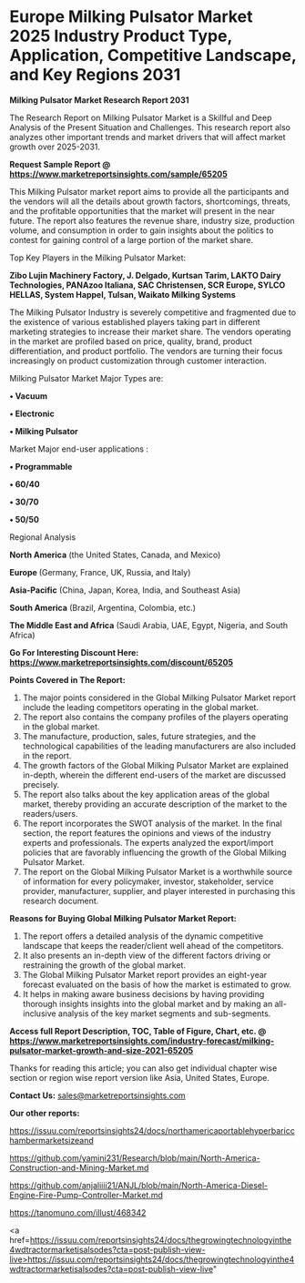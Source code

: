 # Europe Milking Pulsator Market 2025 Industry Product Type, Application, Competitive Landscape, and Key Regions 2031

<strong>Milking Pulsator Market Research Report 2031</strong>

The Research Report on Milking Pulsator Market is a Skillful and Deep Analysis of the Present Situation and Challenges. This research report also analyzes other important trends and market drivers that will affect market growth over 2025-2031.

<strong>Request Sample Report @ <a href=https://www.marketreportsinsights.com/sample/65205>https://www.marketreportsinsights.com/sample/65205</a></strong>

This Milking Pulsator market report aims to provide all the participants and the vendors will all the details about growth factors, shortcomings, threats, and the profitable opportunities that the market will present in the near future. The report also features the revenue share, industry size, production volume, and consumption in order to gain insights about the politics to contest for gaining control of a large portion of the market share.

Top Key Players in the Milking Pulsator Market:

<strong>Zibo Lujin Machinery Factory, J. Delgado, Kurtsan Tarim, LAKTO Dairy Technologies, PANAzoo Italiana, SAC Christensen, SCR Europe, SYLCO HELLAS, System Happel, Tulsan, Waikato Milking Systems</strong>

The Milking Pulsator Industry is severely competitive and fragmented due to the existence of various established players taking part in different marketing strategies to increase their market share. The vendors operating in the market are profiled based on price, quality, brand, product differentiation, and product portfolio. The vendors are turning their focus increasingly on product customization through customer interaction.

Milking Pulsator Market Major Types are:

<strong>• Vacuum

• Electronic

• Milking Pulsator</strong>

Market Major end-user applications :

<strong>• Programmable

• 60/40

• 30/70

• 50/50</strong>

Regional Analysis

</u><strong><b>North America</b></strong> (the United States, Canada, and Mexico)

<strong><b>Europe </b></strong>(Germany, France, UK, Russia, and Italy)

<strong><b>Asia-Pacific</b></strong> (China, Japan, Korea, India, and Southeast Asia)

<strong><b>South America</b></strong> (Brazil, Argentina, Colombia, etc.)

<strong><b>The Middle East and Africa</b></strong> (Saudi Arabia, UAE, Egypt, Nigeria, and South Africa)

<strong>Go For Interesting Discount Here: <a href=https://www.marketreportsinsights.com/discount/65205>https://www.marketreportsinsights.com/discount/65205</a></strong>

<strong>Points Covered in The Report:</strong>
<ol>
  <li>The major points considered in the Global Milking Pulsator Market report include the leading competitors operating in the global market.</li>
  <li>The report also contains the company profiles of the players operating in the global market.</li>
  <li>The manufacture, production, sales, future strategies, and the technological capabilities of the leading manufacturers are also included in the report.</li>
  <li>The growth factors of the Global Milking Pulsator Market are explained in-depth, wherein the different end-users of the market are discussed precisely.</li>
  <li>The report also talks about the key application areas of the global market, thereby providing an accurate description of the market to the readers/users.</li>
  <li>The report incorporates the SWOT analysis of the market. In the final section, the report features the opinions and views of the industry experts and professionals. The experts analyzed the export/import policies that are favorably influencing the growth of the Global Milking Pulsator Market.</li>
  <li>The report on the Global Milking Pulsator Market is a worthwhile source of information for every policymaker, investor, stakeholder, service provider, manufacturer, supplier, and player interested in purchasing this research document.</li>
</ol>
<strong>Reasons for Buying Global Milking Pulsator Market Report:</strong>

<ol>
  <li>The report offers a detailed analysis of the dynamic competitive landscape that keeps the reader/client well ahead of the competitors.</li>
  <li>It also presents an in-depth view of the different factors driving or restraining the growth of the global market.</li>
  <li>The Global Milking Pulsator Market report provides an eight-year forecast evaluated on the basis of how the market is estimated to grow.</li>
  <li>It helps in making aware business decisions by having providing thorough insights insights into the global market and by making an all-inclusive analysis of the key market segments and sub-segments.</li>
</ol>
<strong>Access full Report Description, TOC, Table of Figure, Chart, etc. @ <a href=https://www.marketreportsinsights.com/industry-forecast/milking-pulsator-market-growth-and-size-2021-65205>https://www.marketreportsinsights.com/industry-forecast/milking-pulsator-market-growth-and-size-2021-65205</a></strong>


Thanks for reading this article; you can also get individual chapter wise section or region wise report version like Asia, United States, Europe.

<strong>Contact Us:</strong>
sales@marketreportsinsights.com

<strong>Our other reports:</strong>

<a href=https://issuu.com/reportsinsights24/docs/northamericaportablehyperbaricchambermarketsizeand>https://issuu.com/reportsinsights24/docs/northamericaportablehyperbaricchambermarketsizeand</a>

<a href=https://github.com/yamini231/Research/blob/main/North-America-Construction-and-Mining-Market.md>https://github.com/yamini231/Research/blob/main/North-America-Construction-and-Mining-Market.md</a>

<a href=https://github.com/anjaliiii21/ANJL/blob/main/North-America-Diesel-Engine-Fire-Pump-Controller-Market.md>https://github.com/anjaliiii21/ANJL/blob/main/North-America-Diesel-Engine-Fire-Pump-Controller-Market.md</a>

<a href=https://tanomuno.com/illust/468342>https://tanomuno.com/illust/468342</a>

<a href=https://issuu.com/reportsinsights24/docs/thegrowingtechnologyinthe4wdtractormarketisalsodes?cta=post-publish-view-live>https://issuu.com/reportsinsights24/docs/thegrowingtechnologyinthe4wdtractormarketisalsodes?cta=post-publish-view-live</a>"
